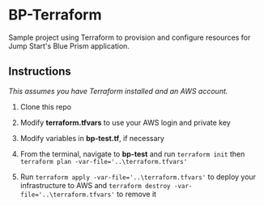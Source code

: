 # BP-Terraform
Sample project using Terraform to provision and configure resources for Jump Start's Blue Prism application.

## Instructions

*This assumes you have Terraform installed and an AWS account.*

1. Clone this repo

2. Modify **terraform.tfvars** to use your AWS login and private key

3. Modify variables in **bp-test.tf**, if necessary

4. From the terminal, navigate to **bp-test** and run `terraform init` then `terraform plan -var-file='..\terraform.tfvars'`

5. Run `terraform apply -var-file='..\terraform.tfvars'` to deploy your infrastructure to AWS and `terraform destroy -var-file='..\terraform.tfvars'` to remove it
